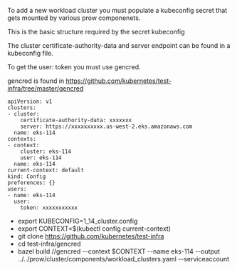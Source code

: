 To add a new workload cluster you must populate a kubeconfig secret that gets mounted by various prow componenets.


This is the basic structure required by the secret kubeconfig

The cluster certificate-authority-data and server endpoint can be found in a kubeconfig file.

To get the user: token you must use gencred.

gencred is found in https://github.com/kubernetes/test-infra/tree/master/gencred


```
apiVersion: v1
clusters:
- cluster:
    certificate-authority-data: xxxxxxx
    server: https://xxxxxxxxxx.us-west-2.eks.amazonaws.com
  name: eks-114
contexts:
- context:
    cluster: eks-114
    user: eks-114
  name: eks-114
current-context: default
kind: Config
preferences: {}
users:
- name: eks-114
  user:
    token: xxxxxxxxxxx
```

- export KUBECONFIG=1_14_cluster.config
- export CONTEXT=$(kubectl config current-context)
- git clone https://github.com/kubernetes/test-infra
- cd test-infra/gencred
- bazel build //gencred --context $CONTEXT --name eks-114 --output ../../prow/cluster/components/workload_clusters.yaml --serviceaccount

